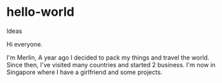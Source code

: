 # hello-world
Ideas

Hi everyone. 

I'm Merlin, A year ago I decided to pack my things and travel the world. Since then, I've visited many countries and started 2 business. I'm now in Singapore where I have a girlfriend and some projects. 
